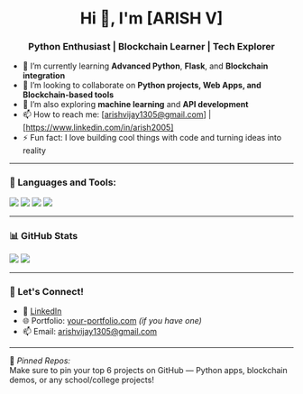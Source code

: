 <h1 align="center">Hi 👋, I'm [ARISH V]</h1>
<h3 align="center">Python Enthusiast | Blockchain Learner | Tech Explorer</h3>

- 🌱 I’m currently learning **Advanced Python**, **Flask**, and **Blockchain integration**
- 👯 I’m looking to collaborate on **Python projects, Web Apps, and Blockchain-based tools**
- 🧠 I’m also exploring **machine learning** and **API development**
- 📫 How to reach me: [arishvijay1305@gmail.com] | [https://www.linkedin.com/in/arish2005]
- ⚡ Fun fact: I love building cool things with code and turning ideas into reality

---

### 🧰 Languages and Tools:
<p>
  <img src="https://img.shields.io/badge/Python-3776AB?style=flat&logo=python&logoColor=white" />
  <img src="https://img.shields.io/badge/Java-007396?style=flat&logo=java&logoColor=white" />
  <img src="https://img.shields.io/badge/GitHub-100000?style=flat&logo=github&logoColor=white" />
  <img src="https://img.shields.io/badge/Blockchain-12100E?style=flat&logo=blockchain.com&logoColor=white" />
</p>

---

### 📊 GitHub Stats
<p>
  <img src="https://github-readme-stats.vercel.app/api?username=your-username&show_icons=true&theme=tokyonight" />
  <img src="https://github-readme-streak-stats.herokuapp.com/?user=your-username&theme=tokyonight" />
</p>

---

### 🔗 Let's Connect!
- 💼 [LinkedIn](https://www.linkedin.com/in/arish2005)
- 🌐 Portfolio: [your-portfolio.com](https://your-portfolio.com) *(if you have one)*
- 📫 Email: [arishvijay1305@gmail.com](mailto:your.email@example.com)

---

📌 *Pinned Repos:*  
Make sure to pin your top 6 projects on GitHub — Python apps, blockchain demos, or any school/college projects!

